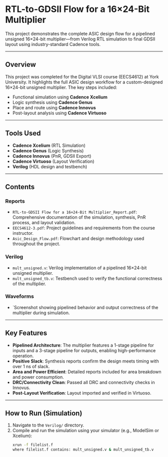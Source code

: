# RTL-to-GDSII Flow for a 16×24-Bit Multiplier

This project demonstrates the complete ASIC design flow for a pipelined unsigned 16×24-bit multiplier—from Verilog RTL simulation to final GDSII layout using industry-standard Cadence tools.

---

## Overview

This project was completed for the Digital VLSI course (EECS4612) at York University. It highlights the full ASIC design workflow for a custom-designed 16×24-bit unsigned multiplier. The key steps included:

- Functional simulation using **Cadence Xcelium**
- Logic synthesis using **Cadence Genus**
- Place and route using **Cadence Innovus**
- Post-layout analysis using **Cadence Virtuoso**

---

## Tools Used

- **Cadence Xcelium** (RTL Simulation)
- **Cadence Genus** (Logic Synthesis)
- **Cadence Innovus** (PnR, GDSII Export)
- **Cadence Virtuoso** (Layout Verification)
- **Verilog** (HDL design and testbench)

---

## Contents

### Reports
- `RTL-to-GDSII Flow for a 16×24-Bit Multiplier_Report.pdf`: Comprehensive documentation of the simulation, synthesis, PnR process, and layout validation.
- `EECS4612-3.pdf`: Project guidelines and requirements from the course instructor.
- `Asic_Design_Flow.pdf`: Flowchart and design methodology used throughout the project.

### Verilog
- `mult_unsigned.v`: Verilog implementation of a pipelined 16×24-bit unsigned multiplier.
- `mult_unsigned_tb.v`: Testbench used to verify the functional correctness of the multiplier.

### Waveforms
- `Screenshot showing pipelined behavior and output correctness of the multiplier during simulation.

---

## Key Features

- **Pipelined Architecture**: The multiplier features a 1-stage pipeline for inputs and a 3-stage pipeline for outputs, enabling high-performance operation.
- **Positive Slack**: Synthesis reports confirm the design meets timing with over 1 ns of slack.
- **Area and Power Efficient**: Detailed reports included for area breakdown and power consumption.
- **DRC/Connectivity Clean**: Passed all DRC and connectivity checks in Innovus.
- **Post-Layout Verification**: Layout imported and verified in Virtuoso.

---

## How to Run (Simulation)

1. Navigate to the `Verilog/` directory.
2. Compile and run the simulation using your simulator (e.g., ModelSim or Xcelium):
   ```bash
   xrun -f filelist.f
   where filelist.f contains: mult_unsigned.v & mult_unsigned_tb.v
